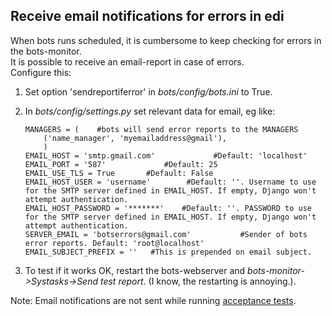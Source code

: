 ## Receive email notifications for errors in edi

When bots runs scheduled, it is cumbersome to keep checking for errors in the
bots-monitor.  
It is possible to receive an email-report in case of errors.  
Configure this:

1.  Set option 'sendreportiferror' in *bots/config/bots.ini* to True.
2.  In *bots/config/settings.py* set relevant data for email, eg like:

        MANAGERS = (    #bots will send error reports to the MANAGERS
            ('name_manager', 'myemailaddress@gmail'),
            )
        EMAIL_HOST = 'smtp.gmail.com'             #Default: 'localhost'
        EMAIL_PORT = '587'             #Default: 25
        EMAIL_USE_TLS = True       #Default: False
        EMAIL_HOST_USER = 'username'        #Default: ''. Username to use for the SMTP server defined in EMAIL_HOST. If empty, Django won't attempt authentication.
        EMAIL_HOST_PASSWORD = '*******'    #Default: ''. PASSWORD to use for the SMTP server defined in EMAIL_HOST. If empty, Django won't attempt authentication.
        SERVER_EMAIL = 'botserrors@gmail.com'           #Sender of bots error reports. Default: 'root@localhost'
        EMAIL_SUBJECT_PREFIX = ''   #This is prepended on email subject.

3.  To test if it works OK, restart the bots-webserver and
    *bots-monitor-\>Systasks-\>Send test report*. (I know, the
    restarting is annoying.).

Note: Email notifications are not sent while running [acceptance
tests](DeploymentAcceptance.md).

